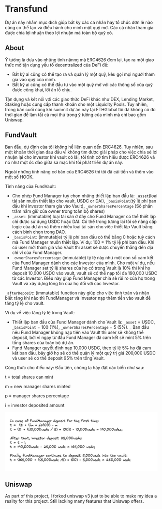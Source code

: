 # Transfund

Dự án này nhằm mục đích giúp bất kỳ các cá nhân hay tổ chức đơn lẻ nào cũng có thể tạo và điều hành cho mình một quỹ mở. Các cá nhân tham gia được chia lợi nhuận theo lợi nhuận mà toàn bộ quỹ có.

## About 

Ý tưởng là dựa vào những tính nănng mà ERC4626 đem lại, tạo ra một giao thức mở tận dụng yếu tố decentralized của DeFi để:
 - Bất kỳ ai cũng có thể tạo ra và quản lý một quỹ, kêu gọi mọi người tham gia vào quỹ của mình.
 - Bất kỳ ai cũng có thể đầu tư vào một quỹ mở với các thông số của quỹ được công khai, lời ăn lỗ chịu.

Tận dụng và kết nối với các giao thức DeFi khác như DEX, Lending Market, Staking hoặc cung cấp thanh khoản cho một Liquidity Pools. Tuy nhiên, trong bản cuối cùng khi summit dự án này tại ETHGlobal tôi đã không có đủ thời gian để làm tất cả mọi thứ trong ý tưởng của mình mà chỉ bao gồm Uniswap. 

## FundVault

Ban đầu, dự định của tôi không hề liên quan dến ERC4626. Tuy nhiên, sau một khoản thời gian đau đầu vì không tìm được giải pháp cho việc chia sẻ lợi nhuận lại cho investor khi vault có lãi, tôi tình cờ tìm hiểu được ERC4626 và nó như một ốc đảo giữa sa mạc khi tôi phát triển dự án này.

Ngoài những tính năng cơ bản của ERC4626 thì tôi đã cải tiến và thêm vào một số HOOK.

Tính năng của FundVault:

- Cho phép Fund Manager tuỳ chọn những thiết lập ban đầu là: `_asset`(loại tài sản muốn thiết lập cho vault, USDC or DAI), `_basisPoint`(tỷ lệ phí ban đầu khi investor tham gia vào Vault), `_ownerSharesPercentage` (Số phần trăm nắm giữ của owner trong toàn bộ shares)
- `_asset`: (immutable) loại tài sản ở đây cho Fund Manager có thể thiết lập chỉ được sử dụng USDC hoặc DAI. Có thể trong tương lai tôi sẽ nâng cấp logic của dự án và thêm nhiều loại tài sản cho việc thiết lập Vault bằng cách bình chọn trong DAO.
- `_basisPoint`: (immutable) tỷ lệ phí ban đầu có thể bằng 0 hoặc tuỳ cách mà Fund Manager muốn thiết lập. Ví dụ: 100 = 1% tỷ lệ phí ban đầu. Khi có user mới tham gia vào Vault thì asset sẽ được chuyển thẳng đến địa chỉ ví của Fund Manager.
- `_ownerSharesPercentage`: (immutable) tỷ lệ này như một con số cam kết của Fund Manager dành cho các Investor của mình. Cho một ví dụ, nếu Fund Manager set tỷ lệ shares của họ có trong Vault là 10% thì khi họ deposit 10,000 USDC vào vault, vault sẽ có thể nạp tối đa 190,000 USDC từ các Investor. Điều này giúp Fund Manager chia sẻ rủi ro của họ trong Vault và xây dựng lòng tin của họ đối với các Investor. 

`_afterDeposit`: (immutable) function này giúp cho việc tính toán và nhận biết rằng khi nào thì FundManager và Investor nạp thêm tiền vào vault để tăng tỷ lệ cho vault.

Ví dụ về việc tăng tỷ lệ trong Vault:
- Thiết lập ban đầu của Fund Manager dành cho Vault là: `_asset` = USDC, `_basisPoint` = 100 (1%), `_ownerSharesPercentage` = 5 (5%).
_ Ban đầu nếu Fund Manager không nạp tiền vào Vault thì user sẽ không thể deposit, bởi vì ngay từ đầu Fund Manager đã cam kết sẽ mint 5% trên tổng shares của toàn bộ dự án. 
- Fund Manager quyết định nạp 10,000 USDC, theo tỷ lệ 5% họ đã cam kết ban đầu, bây giờ họ sẽ có thể quản lý một quỹ trị giá 200,000 USDC và user sẽ có thể deposit 95% trên tổng Vault.

Công thức cho điều này: Đầu tiên, chúng ta hãy đặt các biến như sau:

t = total shares can mint

m = new manager shares minted

p = manager shares percentage

i = investor deposited amount

![](./images/_afterDepositExample.png)

## Uniswap 
As part of this project, I forked uniswap v3 just to be able to make my idea a reality for this project. Still lacking many features that Uniswap offers.